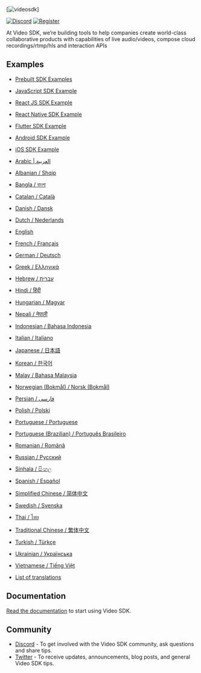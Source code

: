 [![videosdk](https://www.linkpicture.com/q/videosdk_Full-Logo_blue.png)]

[![Discord](https://img.shields.io/discord/876774498798551130?label=Join%20Discord%20Developer%20Community)](https://discord.gg/kgAvyxtTxv)
[![Register](https://img.shields.io/badge/Contact-Know%20More-blue)](https://app.videosdk.live/signup)

At Video SDK, we’re building tools to help companies create world-class collaborative products with capabilities of live audio/videos, compose cloud recordings/rtmp/hls and interaction APIs

## Examples
- [Prebuilt SDK Examples](https://github.com/videosdk-live/videosdk-rtc-prebuilt-examples)
- [JavaScript SDK Example](https://github.com/videosdk-live/videosdk-rtc-javascript-sdk-example)
- [React JS SDK Example](https://github.com/videosdk-live/videosdk-rtc-react-sdk-example)
- [React Native SDK Example](https://github.com/videosdk-live/videosdk-rtc-react-native-sdk-example)
- [Flutter SDK Example](https://github.com/videosdk-live/videosdk-rtc-flutter-sdk-example)
- [Android SDK Example](https://github.com/videosdk-live/videosdk-rtc-android-java-sdk-example)
- [iOS SDK Example](https://github.com/videosdk-live/videosdk-rtc-ios-sdk-example)

- [Arabic | العربية](/videosdk-live/README.ar.md)
- [Albanian / Shqip](/videosdk-live/README.sq.md)
- [Bangla / বাংলা](/videosdk-live/README.bn.md)
- [Catalan / Català](/videosdk-live/README.ca.md)
- [Danish / Dansk](/videosdk-live/README.da.md)
- [Dutch / Nederlands](/videosdk-live/README.nl.md)
- [English](https://github.com/videosdk-live/videosdk.live)
- [French / Français](/videosdk-live/README.fr.md)
- [German / Deutsch](/videosdk-live/README.de.md)
- [Greek / Ελληνικά](/videosdk-live/README.gr.md)
- [Hebrew / עברית](/videosdk-live/README.he.md)
- [Hindi / हिंदी](/videosdk-live/README.hi.md)
- [Hungarian / Magyar](/videosdk-live/README.hu.md)
- [Nepali / नेपाली](/videosdk-live/README.ne.md)
- [Indonesian / Bahasa Indonesia](/videosdk-live/README.id.md)
- [Italian / Italiano](/videosdk-live/README.it.md)
- [Japanese / 日本語](/videosdk-live/README.jp.md)
- [Korean / 한국어](/videosdk-live/README.ko.md)
- [Malay / Bahasa Malaysia](/videosdk-live/README.ms.md)
- [Norwegian (Bokmål) / Norsk (Bokmål)](/videosdk-live/README.nb-no.md)
- [Persian / فارسی](/videosdk-live/README.fa.md)
- [Polish / Polski](/videosdk-live/README.pl.md)
- [Portuguese / Portuguese](/videosdk-live/README.pt.md)
- [Portuguese (Brazilian) / Português Brasileiro](/videosdk-live/README.pt-br.md)
- [Romanian / Română](/videosdk-live/README.ro.md)
- [Russian / Pусский](/videosdk-live/README.ru.md)
- [Sinhala / සිංහල](/videosdk-live/README.si.md)
- [Spanish / Español](/videosdk-live/README.es.md)
- [Simplified Chinese / 简体中文](/videosdk-live/README.zh-cn.md)
- [Swedish / Svenska](/videosdk-live/README.sv.md)
- [Thai / ไทย](/videosdk-live/README.th.md)
- [Traditional Chinese / 繁体中文](/videosdk-live/README.zh-tw.md)
- [Turkish / Türkçe](/videosdk-live/README.tr.md)
- [Ukrainian / Українська](/videosdk-live/README.uk.md)
- [Vietnamese / Tiếng Việt](/videosdk-live/README.vi-vn.md)
- [List of translations](/videosdk-live/languages.md) <!--- Keep only this -->




## Documentation
[Read the documentation](https://docs.videosdk.live/) to start using Video SDK.

## Community
- [Discord](https://discord.gg/Gpmj6eCq5u) - To get involved with the Video SDK community, ask questions and share tips.
- [Twitter](https://twitter.com/video_sdk) - To receive updates, announcements, blog posts, and general Video SDK tips.
